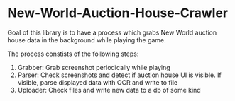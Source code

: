 # New-World-Auction-House-Crawler

Goal of this library is to have a process which grabs New World auction house data in the background while playing the game.

The process constists of the following steps:

1) Grabber: Grab screenshot periodically while playing
2) Parser: Check screenshots and detect if auction house UI is visible. If visible, parse displayed data with OCR and write to file
3) Uploader: Check files and write new data to a db of some kind